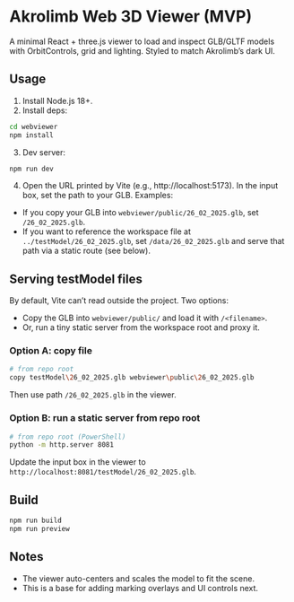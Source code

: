 # Akrolimb Web 3D Viewer (MVP)

A minimal React + three.js viewer to load and inspect GLB/GLTF models with OrbitControls, grid and lighting. Styled to match Akrolimb’s dark UI.

## Usage

1) Install Node.js 18+.
2) Install deps:

```bash
cd webviewer
npm install
```

3) Dev server:

```bash
npm run dev
```

4) Open the URL printed by Vite (e.g., http://localhost:5173). In the input box, set the path to your GLB. Examples:
- If you copy your GLB into `webviewer/public/26_02_2025.glb`, set `/26_02_2025.glb`.
- If you want to reference the workspace file at `../testModel/26_02_2025.glb`, set `/data/26_02_2025.glb` and serve that path via a static route (see below).

## Serving testModel files
By default, Vite can’t read outside the project. Two options:
- Copy the GLB into `webviewer/public/` and load it with `/<filename>`.
- Or, run a tiny static server from the workspace root and proxy it.

### Option A: copy file
```bash
# from repo root
copy testModel\26_02_2025.glb webviewer\public\26_02_2025.glb
```
Then use path `/26_02_2025.glb` in the viewer.

### Option B: run a static server from repo root
```bash
# from repo root (PowerShell)
python -m http.server 8081
```
Update the input box in the viewer to `http://localhost:8081/testModel/26_02_2025.glb`.

## Build
```bash
npm run build
npm run preview
```

## Notes
- The viewer auto-centers and scales the model to fit the scene.
- This is a base for adding marking overlays and UI controls next.
